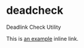 deadcheck
=========

Deadlink Check Utility

This is [an example](http://example.com/ "Title") inline link.